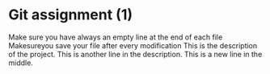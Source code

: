 # Git assignment (1)
Make sure you have always an empty line at the end of each file
Makesureyou save your file after every modification
This is the description of the project.
This is another line in the description.
This is a new line in the middle.